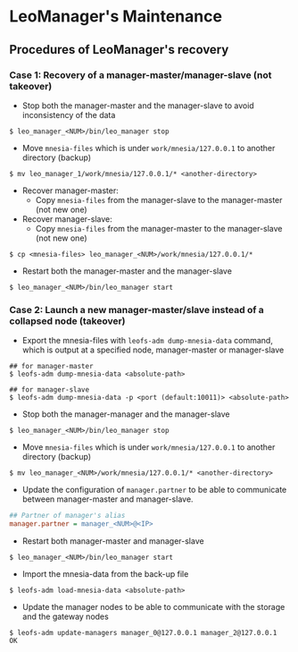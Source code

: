 # LeoManager's Maintenance

## Procedures of LeoManager's recovery

### Case 1: Recovery of a manager-master/manager-slave (not takeover)
- Stop both the manager-master and the manager-slave to avoid inconsistency of the data
```shell
$ leo_manager_<NUM>/bin/leo_manager stop
```
- Move `mnesia-files` which is under `work/mnesia/127.0.0.1` to another directory (backup)
```shell
$ mv leo_manager_1/work/mnesia/127.0.0.1/* <another-directory>
```
- Recover manager-master:
    - Copy `mnesia-files` from the manager-slave to the manager-master (not new one)
- Recover manager-slave:
    - Copy `mnesia-files` from the manager-master to the manager-slave (not new one)
```shell
$ cp <mnesia-files> leo_manager_<NUM>/work/mnesia/127.0.0.1/*
```
- Restart both the manager-master and the manager-slave
```shell
$ leo_manager_<NUM>/bin/leo_manager start
```

### Case 2: Launch a new manager-master/slave instead of a collapsed node (takeover)
- Export the mnesia-files with `leofs-adm dump-mnesia-data` command, which is output at a specified node, manager-master or manager-slave
```shell
## for manager-master
$ leofs-adm dump-mnesia-data <absolute-path>

## for manager-slave
$ leofs-adm dump-mnesia-data -p <port (default:10011)> <absolute-path>
```
- Stop both the manager-manager and the manager-slave
```shell
$ leo_manager_<NUM>/bin/leo_manager stop
```
- Move `mnesia-files` which is under `work/mnesia/127.0.0.1` to another directory (backup)
```shell
$ mv leo_manager_<NUM>/work/mnesia/127.0.0.1/* <another-directory>
```
- Update the configuration of `manager.partner` to be able to communicate between manager-master and manager-slave.
```ini
## Partner of manager's alias
manager.partner = manager_<NUM>@<IP>
```
- Restart both manager-master and manager-slave
```shell
$ leo_manager_<NUM>/bin/leo_manager start
```
- Import the mnesia-data from the back-up file
```shell
$ leofs-adm load-mnesia-data <absolute-path>
```
- Update the manager nodes to be able to communicate with the storage and the gateway nodes
```shell
$ leofs-adm update-managers manager_0@127.0.0.1 manager_2@127.0.0.1
OK
```

